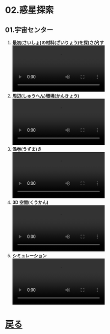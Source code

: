 # 02.惑星探索

## 01.宇宙センター

1. **最初(さいしょ)の材料(ざいりょう)を探(さが)す**
	<br>
	<video controls>
	  <source src="01_最初の材料を探す.mp4" type="video/mp4" />
	</video>
1. **周辺(しゅうへん)環境(かんきょう)**
	<br>
	<video controls>
	  <source src="02_周辺環境.mp4" type="video/mp4" />
	</video>
1. **渦巻(うずま)き**
	<br>
	<video controls>
	  <source src="03_渦巻き.mp4" type="video/mp4" />
	</video>
1. **3D 空間(くうかん)**
	<br>
	<video controls>
	  <source src="04_3D空間.mp4" type="video/mp4" />
	</video>
1. **シミュレーション**
	<br>
	<video controls>
	  <source src="05_シミュレーション.mp4" type="video/mp4" />
	</video>

# [戻る](../video02.html)